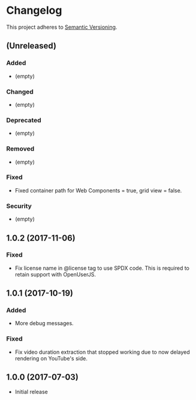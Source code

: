 # Changelog

This project adheres to [Semantic Versioning](http://semver.org/).

## (Unreleased)

### Added

*   (empty)

### Changed

*   (empty)

### Deprecated

*   (empty)

### Removed

*   (empty)

### Fixed

*   Fixed container path for Web Components = true, grid view = false.

### Security

*   (empty)

## 1.0.2 (2017-11-06)

### Fixed

*   Fix license name in @license tag to use SPDX code. This is required to retain support with OpenUserJS.

## 1.0.1 (2017-10-19)

### Added

*   More debug messages.

### Fixed

*   Fix video duration extraction that stopped working due to now delayed rendering on YouTube's side.

## 1.0.0 (2017-07-03)

*   Initial release
